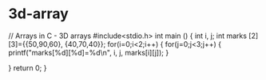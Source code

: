 # 3d-array
// Arrays in C - 3D arrays 
#include<stdio.h>
int main () {
    int i, j;
    int marks [2] [3]={{50,90,60}, {40,70,40}};
    for(i=0;i<2;i++) {
       for(j=0;j<3;j++) {
        printf("marks[%d][%d]=%d\n", i, j, marks[i][j]);
        }
 
 } 
 return 0;
 }
 
